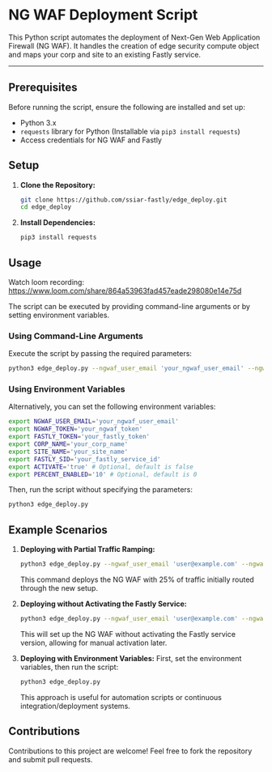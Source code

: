 # NG WAF Deployment Script

This Python script automates the deployment of Next-Gen Web Application Firewall (NG WAF). It handles the creation of edge security compute object and maps your corp and site to an existing Fastly service.

---

## Prerequisites

Before running the script, ensure the following are installed and set up:

- Python 3.x
- `requests` library for Python (Installable via `pip3 install requests`)
- Access credentials for NG WAF and Fastly

## Setup

1. **Clone the Repository:**
   ```bash
   git clone https://github.com/ssiar-fastly/edge_deploy.git
   cd edge_deploy
   ```

2. **Install Dependencies:**
   ```bash
   pip3 install requests
   ```

## Usage

Watch loom recording: https://www.loom.com/share/864a53963fad457eade298080e14e75d

The script can be executed by providing command-line arguments or by setting environment variables.

### Using Command-Line Arguments

Execute the script by passing the required parameters:

```bash
python3 edge_deploy.py --ngwaf_user_email 'your_ngwaf_user_email' --ngwaf_token 'your_ngwaf_token' --fastly_token 'your_fastly_token' --corp_name 'your_corp_name' --site_name 'your_site_name' --fastly_sid 'your_fastly_service_id' [--activate] [--percent_enabled <0-100>]
```

### Using Environment Variables

Alternatively, you can set the following environment variables:

```bash
export NGWAF_USER_EMAIL='your_ngwaf_user_email'
export NGWAF_TOKEN='your_ngwaf_token'
export FASTLY_TOKEN='your_fastly_token'
export CORP_NAME='your_corp_name'
export SITE_NAME='your_site_name'
export FASTLY_SID='your_fastly_service_id'
export ACTIVATE='true' # Optional, default is false
export PERCENT_ENABLED='10' # Optional, default is 0
```

Then, run the script without specifying the parameters:

```bash
python3 edge_deploy.py
```


## Example Scenarios

1. **Deploying with Partial Traffic Ramping:**
   ```bash
   python3 edge_deploy.py --ngwaf_user_email 'user@example.com' --ngwaf_token 'token123' --fastly_token 'fastlykey123' --corp_name 'MyCorp' --site_name 'MySite' --fastly_sid 'serviceID' --activate --percent_enabled 25
   ```
   This command deploys the NG WAF with 25% of traffic initially routed through the new setup.

2. **Deploying without Activating the Fastly Service:**
   ```bash
   python3 edge_deploy.py --ngwaf_user_email 'user@example.com' --ngwaf_token 'token123' --fastly_token 'fastlykey123' --corp_name 'MyCorp' --site_name 'MySite' --fastly_sid 'serviceID'
   ```
   This will set up the NG WAF without activating the Fastly service version, allowing for manual activation later.

3. **Deploying with Environment Variables:**
   First, set the environment variables, then run the script:
   ```bash
   python3 edge_deploy.py
   ```
   This approach is useful for automation scripts or continuous integration/deployment systems.


## Contributions

Contributions to this project are welcome! Feel free to fork the repository and submit pull requests.
